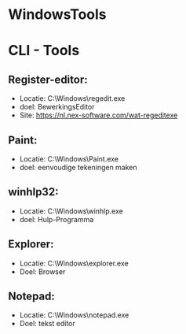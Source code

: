 # WindowsTools
# CLI - Tools

## Register-editor:
 
- Locatie:   C:\Windows\regedit.exe
- doel: BewerkingsEditor
- Site: https://nl.nex-software.com/wat-regeditexe

## Paint:
 
- Locatie:  C:\Windows\Paint.exe
- doel:  eenvoudige tekeningen maken

## winhlp32:
 
- Locatie: C:\Windows\winhlp.exe
- doel: Hulp-Programma

## Explorer:
 
- Locatie: C:\Windows\explorer.exe
- Doel: Browser

## Notepad:
 
- Locatie: C:\Windows\notepad.exe
- Doel: tekst editor

